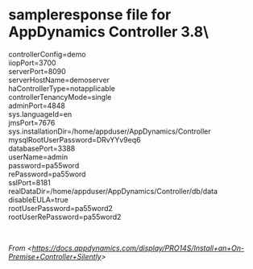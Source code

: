 
# sampleresponse file for AppDynamics Controller 3.8\
controllerConfig=demo\
iiopPort=3700\
serverPort=8090\
serverHostName=demoserver\
haControllerType=notapplicable\
controllerTenancyMode=single\
adminPort=4848\
sys.languageId=en\
jmsPort=7676\
sys.installationDir=/home/appduser/AppDynamics/Controller\
mysqlRootUserPassword=DRvYYv9eq6\
databasePort=3388\
userName=admin\
password=pa55word\
rePassword=pa55word\
sslPort=8181\
realDataDir=/home/appduser/AppDynamics/Controller/db/data\
disableEULA=true\
rootUserPassword=pa55word2\
rootUserRePassword=pa55word2

 

*From \<<https://docs.appdynamics.com/display/PRO14S/Install+an+On-Premise+Controller+Silently>\>*

 

